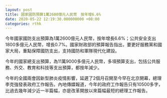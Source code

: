 ```yaml
---
layout: post
title: 國家國防預算1萬2600億元人民幣　按年增6.6%
date: 2020-05-22 12:19:30.000000000 +08:00
categories: rthk
---
```


今年國家國防支出預算為1萬2600億元人民幣，按年增長6.6%；公共安全支出1800多億元人民幣，增長0.7%。國家財政部的預算報告指出，要更好服務黨和國家大局，重點保障國防支出，支持國防和軍隊現代化建設。

今年的國家總支出預算，為11萬9000多億元人民幣，多項預算支出，包括公共服務、外交、教育和科技等支出預算，都按年減少。

今年的全國兩會因新型肺炎疫情影響，延遲了2個月召開至今早在北京開幕，總理李克強發表政府工作報告。內地傳媒報道，今年的政府工作報告只有10500多字，比過去幾年減少近一半篇幅，亦是改革開放以來篇幅最短的總理工作報告。
